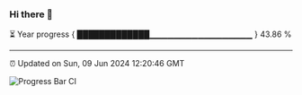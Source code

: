 ### Hi there 👋

⏳ Year progress { █████████████▁▁▁▁▁▁▁▁▁▁▁▁▁▁▁▁▁ } 43.86 %

---

⏰ Updated on Sun, 09 Jun 2024 12:20:46 GMT

![Progress Bar CI](https://github.com/liununu/liununu/workflows/Progress%20Bar%20CI/badge.svg)
